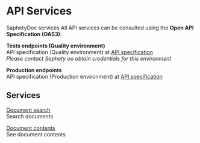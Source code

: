 # API Services
SaphetyDoc services
All API services can be consulted using the **Open API Specification (OAS3)**:

**Tests endpoints (Quality environment)**  
API specification (Quality environment) at [API specification](https://doc-server-qa.saphety.com/Doc.WebApi.Services/api/index.html)  
*Please contact Saphety oo obtain credentials for this environment*

**Production endpoints**  
API specification (Production environment) at [API specification](https://doc-server.saphety.com/Doc.WebApi.Services/api/index.html)  


## Services
[Document search](../notebooks/document-search.ipynb)  
Search documents

[Document contents](../notebooks/document-contents.ipynb)  
See document contents